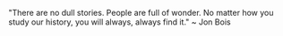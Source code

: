 "There are no dull stories. People are full of wonder. No matter how you study our history, you will always, always find it."
~ Jon Bois


